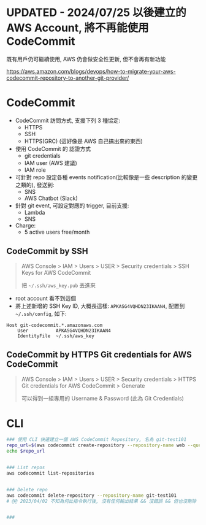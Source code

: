 # UPDATED - 2024/07/25 以後建立的 AWS Account, 將不再能使用 CodeCommit

既有用戶仍可繼續使用, AWS 仍會做安全性更新, 但不會再有新功能

https://aws.amazon.com/blogs/devops/how-to-migrate-your-aws-codecommit-repository-to-another-git-provider/

# CodeCommit

- CodeCommit 訪問方式, 支援下列 3 種協定:
  - HTTPS
  - SSH
  - HTTPS(GRC) (這好像是 AWS 自己搞出來的東西)
- 使用 CodeCommit 的 認證方式
  - git credentials
  - IAM user (AWS 建議)
  - IAM role
- 可針對 repo 設定各種 events notification(比較像是一些 description 的變更之類的), 發送到:
  - SNS
  - AWS Chatbot (Slack)
- 針對 git event, 可設定對應的 trigger, 目前支援:
  - Lambda
  - SNS
- Charge:
  - 5 active users free/month

## CodeCommit by SSH

> AWS Console > IAM > Users > USER > Security credentials > SSH Keys for AWS CodeCommit
>
> 把 `~/.ssh/aws_key.pub` 丟進來

- root account 看不到這個
- 將上述新增的 SSH Key ID, 大概長這樣: `APKASG4VQHDN23IKAAN4`, 配置到 `~/.ssh/config`, 如下:

```
Host git-codecommit.*.amazonaws.com
    User          APKASG4VQHDN23IKAAN4
    IdentityFile  ~/.ssh/aws_key
```

## CodeCommit by HTTPS Git credentials for AWS CodeCommit

> AWS Console > IAM > Users > USER > Security credentials > HTTPS Git credentials for AWS CodeCommit > Generate
>
> 可以得到一組專用的 Username & Password (此為 Git Credentials)

# CLI

```bash
### 使用 CLI 快速建立一個 AWS CodeCommit Repository, 名為 git-test101
repo_url=$(aws codecommit create-repository --repository-name web --query repositoryMetadata.cloneUrlHttp --output text)
echo $repo_url


### List repos
aws codecommit list-repositories


### Delete repo
aws codecommit delete-repository --repository-name git-test101
# @@ 2023/04/02 不知為何此指令執行後, 沒有任何輸出結果 && 沒錯誤 && 但也沒刪除


###
```
